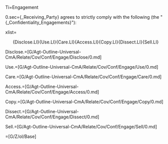 Ti=Engagement

0.sec={_Receiving_Party} agrees to strictly comply with the following (the "{_Confidentiality_Engagements}"):

xlist=<ol>{Disclose.LI}{Use.LI}{Care.LI}{Access.LI}{Copy.LI}{Dissect.LI}{Sell.LI}</ol>


Disclose.=[G/Agt-Outline-Universal-CmA/Relate/Cov/Conf/Engage/Disclose/0.md]

Use.=[G/Agt-Outline-Universal-CmA/Relate/Cov/Conf/Engage/Use/0.md]

Care.=[G/Agt-Outline-Universal-CmA/Relate/Cov/Conf/Engage/Care/0.md]

Access.=[G/Agt-Outline-Universal-CmA/Relate/Cov/Conf/Engage/Access/0.md]

Copy.=[G/Agt-Outline-Universal-CmA/Relate/Cov/Conf/Engage/Copy/0.md]

Dissect.=[G/Agt-Outline-Universal-CmA/Relate/Cov/Conf/Engage/Dissect/0.md]

Sell.=[G/Agt-Outline-Universal-CmA/Relate/Cov/Conf/Engage/Sell/0.md]

=[G/Z/ol/Base]